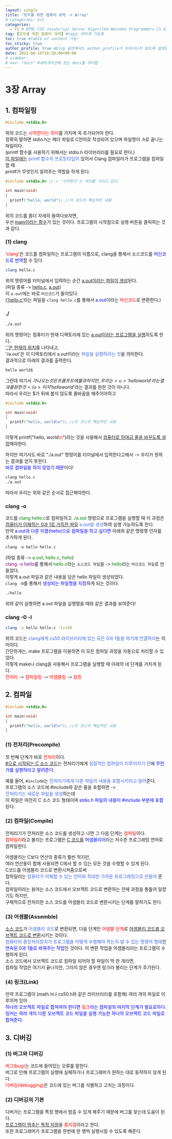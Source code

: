 ```yaml
---
layout: single
title: "모두를 위한 컴퓨터 과학 -> Array"
# categories: Git
categories:
  - CS # HTML CSS JavaScript Server Algorithm Wecodes Programmers CS Github Blog
tag: [모두를 위한 컴퓨터 과학] #tag는 여러개 가능함
toc: true #table of content 기능!
toc_sticky: true
author_profile: true #blog 글안에서는 author_profile이 따라다니지 않도록 설정함
date: 2022-06-16T16:20:00+09:00
# sidebar:
# nav: "docs" #네비게이션에 있는 docs를 의미함
---
```

# 3장 Array
## 1. 컴파일링
```c
#include <stdio.h>
```
위의 코드는 <span style="color:red">시작한다는 의미</span>를 가지며 꼭 추가되어야 한다.  
정확히 말하면 stdio.h는 헤더 파일로 C언어로 작성되어 있으며 파일명이 .h로 끝나는 파일이다.  
(printf 함수를 사용하기 위해서는 stdio.h 라이브러리를 필요로 한다.)  
<u>이 파일에는</u> <span style="color:royalblue">printf 함수의 프로토타입이</span> 있어서 Clang 컴파일러가 프로그램을 컴파일할 때  
printf가 무엇인지 알려주는 역할을 하게 된다.  

```c
#include <stdio.h> //-> '시작한다'는 의미를 가지고 있다.  

int main(void)
{
  printf("hello, world"); //이 코드의 핵심적인 내용
}
```  

위의 코드를 좀더 자세히 들여다보자면,  
우선 <u>main이라는 함수</u>가 있는 것이다. 프로그램의 시작점으로 실행 버튼을 클릭하는 것과 같다.  

### (1) clang  
'<span style="color:red">clang</span>'은 코드를 컴파일하는 프로그램의 이름으로, clang을 통해서 소스코드를 <span style="color:blue">머신코드로 번역</span>할 수 있다.   
```bash
clang hello.c
```
위의 명령어를 터미널에서 입력하는 순간 <u>a.out이라는 파일이 생성</u>된다.  
(파일 종류 -> <u>hello.c</u>, <u>a.out</u>)  
이 `a.out`에는 바로 `머신코드`가 들어있다.  
(<u>'hello.c'</u>라는 파일을 `clang hello.c`를 통해서 <span style="color:blue">a.out</span>이라는 <span style="color:red">머신코드</span>로 변환한다.)   

### ./  

```bash
./a.out
```  
위의 명령어는 컴퓨터가 현재 디렉토리에 있는 <u>a.out이라는 프로그램을 실행</u>하도록 한다.  
<u>'.'은 현재의 위치</u>를 나타내고,  
'/a.out'은 이 디렉토리에서 a.out이라는 <span style="color:royalblue">파일을 실행하라는 것</span>을 의미한다.  
결과적으로 아래의 결과를 출력한다.  
```bash
hello world$
```
그런데 여기서 $가 나오는 것은 프롬프트에 불과하지만, 우리는 <u>'hello world'라는 결과를 원한 것</u>이지  
'hello world$'라는 결과를 원한 것이 아니다.  
따라서 우리는 $가 뒤에 붙지 않도록 줄바꿈을 해주어야하고

```c
#include <stdio.h>

int main(void)
{
  printf("hello, world\n"); //이 코드의 핵심적인 내용
}
```
이렇게 printf("hello, world<span style="color:red">\n</span>")라는 것을 사용해서 <u>컴퓨터로 하여금 줄을 바꾸도록 설정</u>해야한다.  

하지만 여기서도 바로 "./a.out" 명령어를 터미널에서 입력한다고해서 -> 우리가 원하는 결과를 얻지 못한다.  
<span style="color:blue">바로 컴파일을 하지 않았기 때문</span>이다!  
```c
clang hello.c
./a.out
```
따라서 우리는 위와 같은 순서로 접근해야한다.  

### clang -o  
코드를 <span style="color:green">clang hello.c</span>로 컴파일하고 <span style="color:green">./a.out</span> 명령으로 프로그램을 실행할 때 이 과정은  
<u>컴퓨터가 이해하는 0과 1로 가득찬 파일</u> <span style="color:royalblue">a.out을 생성</span>하여 실행 가능하도록 한다.  
만약 <span style="color:blue">a.out과 다른 이름(hello)으로 컴파일을 하고 싶다면</span> 아래와 같은 명령행 인자를 추가하게 된다.  

```c
clang -o hello hello.c
```

(파일 종류 -> <span style="color:green">a.out</span>, <span style="color:green">hello.c</span>, <span style="color:green">hello</span>)  
<span style="color:purple">clang -o hello</span>를 통해서 <span style="color:green">hello.c</span>라는 `소스코드 파일`을 -> <span style="color:green">hello</span>라는 `머신코드 파일`로 만들었다.  
이렇게 a.out 파일과 같은 내용을 담은 hello 파일이 생성되었다.  
`clang -0`를 통해서 <span style="color:blue">생성되는 파일명을 지정</span>하게 되는 것이다.  

```c
./hello
```

위와 같이 실행하면 a.out 파일을 실행했을 때와 같은 결과를 보여준다!   

### clang -0 -l
```bash
clang -o hello hello.c -lcs50
```

위의 코드는 <span style="color:royalblue">clang에게 cs50 라이브러리에 있는 모든 0과 1들을 여기에 연결하라</span>는 의미이다.  
간단하게는, make 프로그램을 이용하면 이 모든 컴파일 과정을 자동으로 처리할 수 있었다.  
이렇게 make나 clang을 사용해서 프로그램을 실행할 때 아래의 네 단계를 거치게 된다.  
<span style="color:red">전처리</span> -> <span style="color:red">컴파일링</span> -> <span style="color:red">어셈블링</span> -> <span style="color:red">링킹</span>  

## 2. 컴파일
```c
#include <stdio.h>

int main(void)
{
  printf("hello, world\n"); //이 코드의 핵심적인 내용
}
```

### (1) 전처리(Precompile)
첫 번째 단계가 바로 <span style="color:red">전처리</span>이다.  
<u>#으로 시작되는 C 소스 코드</u>는 전처리기에게 <span style="color:royalblue">실질적인 컴파일이 이루어지기 전</span>에 <span style="color:blue">무언가를 실행하라고 알려준다</span>.  

예를 들어, `#include`는 <span style="color:royalblue">전처리기에게 다른 파일의 내용을 포함시키라고 알려</span>준다.  
프로그램의 소스 코드에 #include와 같은 줄을 포함하면 ->  
<span style="color:royalblue">전처리기는 새로운 파일을 생성</span>하는데  
이 파일은 여전히 C 소스 코드 형태이며 <span style="color:blue">stdio.h 파일의 내용이 #include 부분에 포함</span>된다.  

### (2) 컴파일(Compile)
전처리기가 전처리한 소스 코드를 생성하고 나면 그 다음 단계는 <span style="color:red">컴파일</span>이다.  
<span style="color:red">컴파일러</span>라고 불리는 프로그램은 <u>C 코드를</u> <span style="color:blue">어셈블리어</span>라는 저수준 프로그래밍 언어로 컴파일한다.  

어셈블리는 C보다 연산의 종류가 훨씬 적지만,  
여러 연산들이 함께 사용되면 C에서 할 수 있는 모든 것을 수행할 수 있게 된다.  
C코드를 어셈블리 코드로 변환시켜줌으로써  
컴파일러는 <span style="color:royalblue">컴퓨터가 이해할 수 있는 언어와 최대한 가까운 프로그래밍으로 만들어</span> 준다.  
컴파일이라는 용어는 소스 코드에서 오브젝트 코드로 변환하는 전체 과정을 통틀어 일컫기도 하지만,  
구체적으로 전처리한 소스 코드를 어셈블리 코드로 변환시키는 단계를 말하기도 한다.  

### (3) 어셈블(Assemble)
<u>소스 코드</u>가 <span style="color:royalblue">어셈블리 코드</span>로 변환되면, 다음 단계인 <span style="color:red">어셈블 단계</span>로 <u>어셈블리 코드를 오브젝트 코드로 변환</u>시키는 것이다.  
<span style="color:royalblue">컴퓨터의 중앙처리장치가 프로그램을 어떻게 수행해야 하는지 알 수 있는 명령어 형태</span>인  
<span style="color:blue">연속된 0과 1들로 바꿔주는 작업</span>인 것이다. 이 변환 작업을 어셈블리라는 프로그램이 수행하게 된다.  
소스 코드에서 오브젝트 코드로 컴파일 되어야 할 파일이 딱 한 개라면,  
컴파일 작업은 여기서 끝나지만, 그러지 않은 경우엔 링크라 불리는 단계가 추가된다.  

### (4) 링크(Link)
만약 프로그램이 (math.h나 cs50.h와 같은 라이브러리를 포함해) 여러 개의 파일로 이루어져 있어  
<span style="color:blue">하나의 오브젝트 파일로 합쳐져야 한다면 <span style="color:red">링크</span>라는 컴파일의 마지막 단계가 필요로하다.  
링커는 여러 개의 다른 오브젝트 코드 파일을 실행 가능한 하나의 오브젝트 코드 파일로 합쳐준다.  

## 3. 디버깅
### (1) 버그와 디버깅
<span style="color:red">버그(bug)</span>는 코드에 들어있는 오류를 말한다.  
버그로 인해 프로그램의 실행에 실패하거나 프로그래머가 원하는 대로 동작하지 않게 된다.  
<span style="color:red">디버깅(debugging)</span>은 코드에 있는 버그를 식별하고 고치는 과정이다.  

### (2) 디버깅의 기본
디버거는 프로그램을 특정 행에서 멈출 수 있게 해주기 때문에 버그를 찾는데 도움이 된다.  
<u>프로그램이 멈추는 특정 지점</u>을 <span style="color:red">중지점</span>이라고 한다.  
또한 프로그래머가 프로그램을 한번에 한 행씩 실행시킬 수 있도록 해준다.  

<!-- <span style="color:royalblue"> -->

<!-- ### 2. Link 넣기 

```

유형 1: (설명어를 입력) : [gunhee's coding blog](https://gunhee-jeong.github.io/)
유형 2: (URL 자동연결) : <https://gunhee-jeong.github.io/>
유형 3: (동일 파일 내 '문단으로 이동') : [1. Header로 이동](###-1-header)

```

유형 1: (설명어를 입력) : [gunhee's coding blog](https://gunhee-jeong.github.io/)
유형 2: (URL 자동연결) : <https://gunhee-jeong.github.io/>
유형 3: (동일 파일 내 '문단으로 이동') : [1. Header로 이동](#1-header)
유형 3의 방법

1. 특수문자를 제거
2. 스페이스는 -로 바꾸고
3. 대문자는 소문자로!
   그래서 ### 1. Header -> #1-header

## Link: [google][https://www.google.com/]

### 3. 수평선

```

---

```

---

### 4. 라인 바꾸기

```

스페이스바를 2번 눌러주면 다음칸으로
이동할 수 있어요!

```

---

스페이스바를 2번 눌러주면
다음칸으로 이동할 수 있어요!

### 5. list 만들기

```

1. 1번
2. 2번
3. 3번

- 순서없는 list
  - 순서없는 list
    - 순서없는 list

```

1. 1번
2. 2번
3. 3번

- 순서없는 list
  - 순서없는 list
    - 순서없는 list

---

### 6. font 관련

```

**진하게** -> 볼드
_기울여서_ -> 이탤릭체
~~취소선~~ -> 취소선

<ul>밑줄넣기</ul> -> 밑줄
<span style="color:red">빨간 글씨</span> -> 글자색
이것이 `인라인` 입니다 -> 인라인 코드
```

**진하게** -> 볼드
_기울여서_ -> 이탤릭체
~~취소선~~ -> 취소선
<u>밑줄넣기</u> -> 밑줄
<span style="color:red">빨간 글씨</span>
이것이 `인라인` 입니다 -> 인라인 코드

---

### 7. 인용구문

```
> coding
>
> > JavaScript
> >
> > > 내가 프짱!
```

> coding
>
> > JavaScript
> >
> > > 내가 프짱!

---

### 8. 이미지 삽입

```
유형1: ('사이즈를 조절' -> HTML 태그 사용) : <img src="https://gunhee-jeong.github.io/assets/images/blogLogo.png" width="500" height="200">
유형2: (이미지 삽입 후 -> 링크 걸기)
[![이미지](https://gunhee-jeong.github.io/assets/images/blogLogo/blogLogo.png)](https://gunhee-jeong.github.io/)
```
### 9. 표 만들기

```
||국어|영어|
| :--- | ---: | :--: |
|건희 | 100점 | 100점
|철수 | 100점 | 100점
```

|      |  국어 | 영어  |
| :--- | ----: | :---: |
| 건희 | 100점 | 100점 |
| 철수 | 100점 | 100점 |

> - header를 넣고 싶은 경우 ---을 사용하고 :을 이용하여 정렬에 사용함!

### 10. 토글 만들기

```
<details>
<summary>여기를 누르세요</summary>
<div markdown="1">
숨겨진 내용
</div>
</details>
```

<details>
<summary>여기를 누르세요</summary>
<div markdown="1">
숨겨진 내용
</div>
</details> -->
